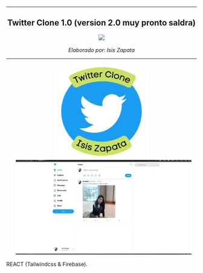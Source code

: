 

---------------------

<div align="center" >

## Twitter Clone 1.0 (version 2.0 muy pronto saldra)


<img src="https://upload.wikimedia.org/wikipedia/commons/thumb/4/47/React.svg/800px-React.svg.png" height="250px">

<i>Elaborado por: Isis Zapata</i>
</div>



---------------

<div align="center" >
<img src="https://github.com/isinicolle/Twitter-Clone/blob/main/twitter-clon-isis/public/logo512.png" height="250px">

<img src="https://github.com/isinicolle/isinicolle.github.io/blob/main/assets/img/Proyectos/proyecto-twitterclone.png" height="250px" alt="Imagen del proyecto">

</div>

REACT  (Tailwindcss &
 Firebase). 
